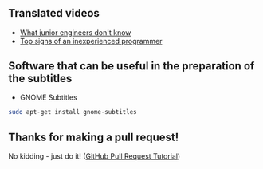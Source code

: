 # 
## Translated videos 
* [What junior engineers don't know](https://youtu.be/NMuL6xOY1Ro)
* [Top signs of an inexperienced programmer](https://youtu.be/-W_VsLXmjJU)

## Software that can be useful in the preparation of the subtitles
* GNOME Subtitles
```bash
sudo apt-get install gnome-subtitles
```

## Thanks for making a pull request!
No kidding - just do it! 
([GitHub Pull Request Tutorial](https://www.thinkful.com/learn/github-pull-request-tutorial/#Time-to-Submit-Your-First-PR))
